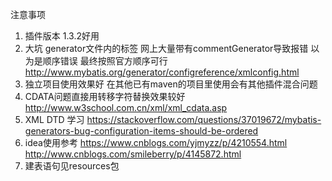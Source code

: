 注意事项
1. 插件版本 1.3.2好用
2. 大坑 generator文件内的标签 网上大量带有commentGenerator导致报错 以为是顺序错误 最终按照官方顺序可行 http://www.mybatis.org/generator/configreference/xmlconfig.html
3. 独立项目使用效果好 在其他已有maven的项目里使用会有其他插件混合问题
4. CDATA问题直接用转移字符替换效果较好 http://www.w3school.com.cn/xml/xml_cdata.asp
5. XML DTD 学习 https://stackoverflow.com/questions/37019672/mybatis-generators-bug-configuration-items-should-be-ordered
6. idea使用参考 https://www.cnblogs.com/yjmyzz/p/4210554.html http://www.cnblogs.com/smileberry/p/4145872.html
7. 建表语句见resources包